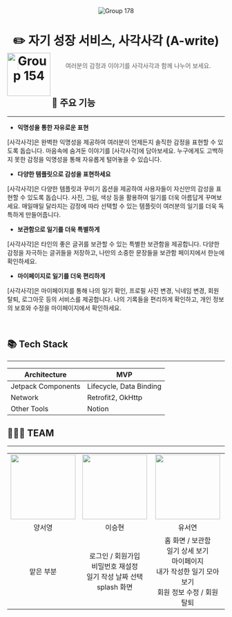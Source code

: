 <div align=center width="800">
  <img align=center alt="Group 178" src="https://github.com/ysy7838/A-write-android/assets/127864650/3154a52a-361e-4680-bbbf-bd1564e225ab">

  # ✏️ 자기 성장 서비스, 사각사각 (A-write)<img align=left width=100 alt="Group 154" src="https://github.com/ysy7838/A-write-android/assets/127864650/a7298820-5ab4-4c92-a822-7ccc627ee90c">

> 여러분의 감정과 이야기를 사각사각과 함께 나누어 보세요.
</div>

</br>

## 📱 주요 기능
---
- **익명성을 통한 자유로운 표현**

[사각사각]은 완벽한 익명성을 제공하여 여러분이 언제든지 솔직한 감정을 표현할 수 있도록 돕습니다. 마음속에 숨겨둔 이야기를 [사각사각]에 담아보세요. 누구에게도 고백하지 못한 감정을 익명성을 통해 자유롭게 털어놓을 수 있습니다.

- **다양한 템플릿으로 감성을 표현하세요**

[사각사각]은 다양한 템플릿과 꾸미기 옵션을 제공하여 사용자들이 자신만의 감성을 표현할 수 있도록 돕습니다. 사진, 그림, 색상 등을 활용하여 일기를 더욱 아름답게 꾸며보세요. 매일매일 달라지는 감정에 따라 선택할 수 있는 템플릿이 여러분의 일기를 더욱 독특하게 만들어줍니다.

- **보관함으로 일기를 더욱 특별하게**

[사각사각]은 타인의 좋은 글귀를 보관할 수 있는 특별한 보관함을 제공합니다. 다양한 감정을 자극하는 글귀들을 저장하고, 나만의 소중한 문장들을 보관함 페이지에서 한눈에 확인하세요.

- **마이페이지로 일기를 더욱 편리하게**

[사각사각]은 마이페이지를 통해 나의 일기 확인, 프로필 사진 변경, 닉네임 변경, 회원 탈퇴, 로그아웃 등의 서비스를 제공합니다. 나의 기록들을 편리하게 확인하고, 개인 정보의 보호와 수정을 마이페이지에서 확인하세요.

</br>

## 📚 Tech Stack
---

| Architecture | MVP |
| --- | --- |
| Jetpack Components | Lifecycle, Data Binding |
| Network | Retrofit2, OkHttp |
| Other Tools | Notion |

## 👩🏻‍💻 TEAM
---

<table align="center">
    <tr align="center">
        <td style="min-width: 150px;">
            <a href="https://github.com/ysy7838">
              <img src="https://avatars.githubusercontent.com/ysy7838" width="150" height="150" style="object-fit :cover">
            </a>
        </td>
        <td style="min-width: 150px;">
            <a href="https://github.com/sung97338">
              <img src="https://avatars.githubusercontent.com/sung97338" width="150" height="150" style="object-fit :cover">
            </a>
        </td>
      <td style="min-width: 150px;">
            <a href="https://github.com/youtheyeon">
              <img src="https://avatars.githubusercontent.com/youtheyeon" width="150" height="150" style="object-fit :cover">
            </a>
        </td>
    </tr>
    <tr align="center">
        <td>
            양서영<br/>
      </td>
        <td>
            이승현<br />
        </td>
       <td>
            유서연<br />
        </td>
    </tr>
     <tr align="center">
        <td>
            맡은 부분
        </td>
        <td>
            로그인 / 회원가입 <br />
            비밀번호 재설정 <br />
            일기 작성 날짜 선택 <br />
            splash 화면 <br />
        </td>
        <td>
            홈 화면 / 보관함 <br />
            일기 상세 보기 <br />
            마이페이지 <br />
            내가 작성한 일기 모아보기 <br />
            회원 정보 수정 / 회원 탈퇴
        </td>
    </tr>
</table>

